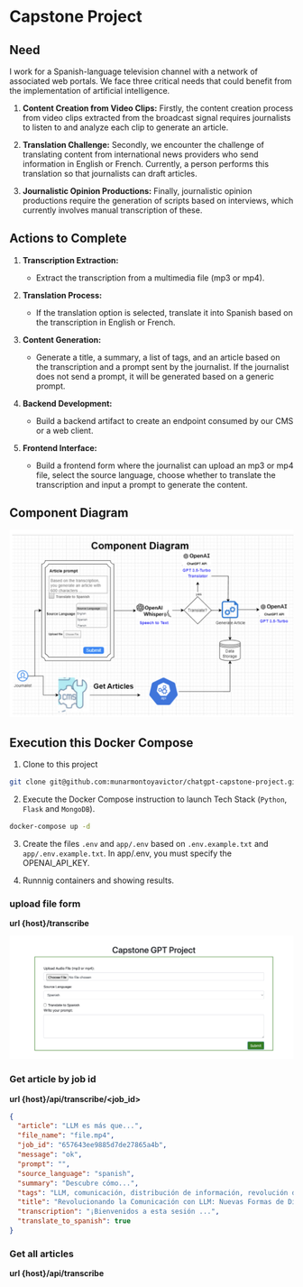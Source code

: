 # Capstone Project

## Need

I work for a Spanish-language television channel with a network of associated web portals. We face three critical needs that could benefit from the implementation of artificial intelligence.

1. **Content Creation from Video Clips:**
   Firstly, the content creation process from video clips extracted from the broadcast signal requires journalists to listen to and analyze each clip to generate an article.

2. **Translation Challenge:**
   Secondly, we encounter the challenge of translating content from international news providers who send information in English or French. Currently, a person performs this translation so that journalists can draft articles.

3. **Journalistic Opinion Productions:**
   Finally, journalistic opinion productions require the generation of scripts based on interviews, which currently involves manual transcription of these.

## Actions to Complete

1. **Transcription Extraction:**
   - Extract the transcription from a multimedia file (mp3 or mp4).

2. **Translation Process:**
   - If the translation option is selected, translate it into Spanish based on the transcription in English or French.

3. **Content Generation:**
   - Generate a title, a summary, a list of tags, and an article based on the transcription and a prompt sent by the journalist. If the journalist does not send a prompt, it will be generated based on a generic prompt.

4. **Backend Development:**
   - Build a backend artifact to create an endpoint consumed by our CMS or a web client.

5. **Frontend Interface:**
   - Build a frontend form where the journalist can upload an mp3 or mp4 file, select the source language, choose whether to translate the transcription and input a prompt to generate the content.

## Component Diagram

![Alt text](component_diagram.png)

## Execution this Docker Compose

1) Clone to this project

```bash
git clone git@github.com:munarmontoyavictor/chatgpt-capstone-project.git
```

2) Execute the Docker Compose instruction to launch Tech Stack (`Python`, `Flask` and `MongoDB`).

```bash
docker-compose up -d
```

3) Create the files `.env` and `app/.env` based on `.env.example.txt` and `app/.env.example.txt`.
   In app/.env, you must specify the OPENAI_API_KEY.

4) Runnnig containers and showing results.

### upload file form

**url {host}/transcribe**

![Alt text](upload_file_form.png)

### Get article by job id

**url {host}/api/transcribe/<job_id>**

```json
{
  "article": "LLM es más que...",
  "file_name": "file.mp4",
  "job_id": "657643ee9885d7de27865a4b",
  "message": "ok",
  "prompt": "",
  "source_language": "spanish",
  "summary": "Descubre cómo...",
  "tags": "LLM, comunicación, distribución de información, revolución digital",
  "title": "Revolucionando la Comunicación con LLM: Nuevas Formas de Distribuir y Presentar Información",
  "transcription": "¡Bienvenidos a esta sesión ...",
  "translate_to_spanish": true
}
```

### Get all articles

**url {host}/api/transcribe**
